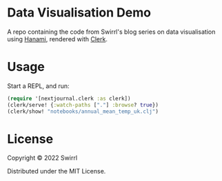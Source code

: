 # Data Visualisation Demo

A repo containing the code from Swirrl's blog series on data visualisation using [Hanami](https://github.com/jsa-aerial/hanami), rendered with [Clerk](https://github.com/nextjournal/clerk).

# Usage

Start a REPL, and run:

```clojure
(require '[nextjournal.clerk :as clerk])
(clerk/serve! {:watch-paths ["."] :browse? true})
(clerk/show! "notebooks/annual_mean_temp_uk.clj")
```
# License

Copyright © 2022 Swirrl

Distributed under the MIT License.